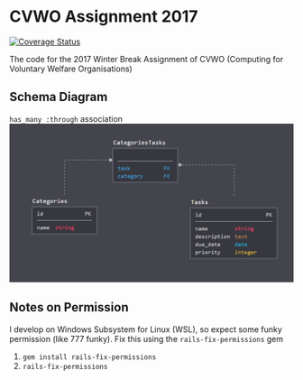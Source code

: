 # CVWO Assignment 2017

[![Coverage Status](https://coveralls.io/repos/github/indocomsoft/cvwo-assignment-2017/badge.svg?branch=master)](https://coveralls.io/github/indocomsoft/cvwo-assignment-2017?branch=master)

The code for the 2017 Winter Break Assignment of CVWO
(Computing for Voluntary Welfare Organisations)

## Schema Diagram
`has_many :through` association
![](schema.png)

## Notes on Permission
I develop on Windows Subsystem for Linux (WSL), so expect some funky permission
(like 777 funky). Fix this using the `rails-fix-permissions` gem
1. `gem install rails-fix-permissions`
2. `rails-fix-permissions`

<!--
This README would normally document whatever steps are necessary to get the
application up and running.

Things you may want to cover:

* Ruby version

* System dependencies

* Configuration

* Database creation

* Database initialization

* How to run the test suite

* Services , e.g. job queues, cache servers, search engines, etc.

* Deployment instructions

* ...)

-->
